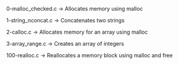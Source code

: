 0-malloc_checked.c -> Allocates memory using malloc

1-string_nconcat.c -> Concatenates two strings

2-calloc.c -> Allocates memory for an array using malloc

3-array_range.c -> Creates an array of integers

100-realloc.c -> Reallocates a memory block using malloc and free
